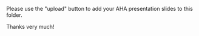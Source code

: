 Please use the "upload" button to add your AHA presentation slides to this folder.

Thanks very much!
